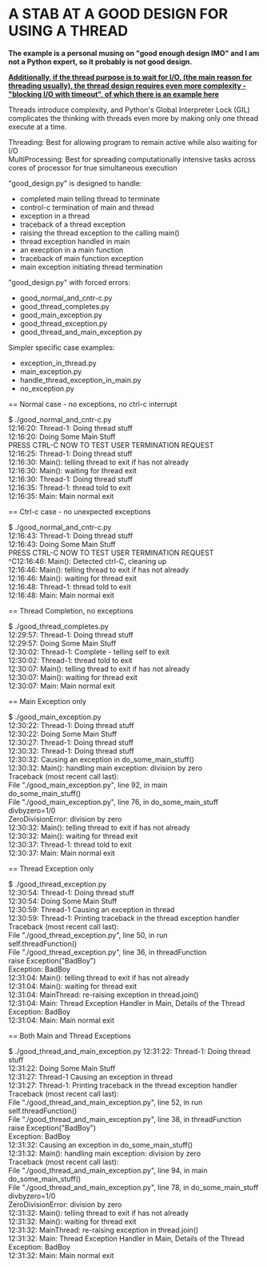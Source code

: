 # A STAB AT A GOOD DESIGN FOR USING A THREAD

**The example is a personal musing on "good enough design IMO" and I am not a Python expert, so it probably is not good design.**  

**[Additionally, if the thread purpose is to wait for I/O, (the main reason for threading usually), 
the thread design requires even more complexity - "blocking I/O with timeout", 
of which there is an example here](https://www.geeksforgeeks.org/start-and-stop-a-thread-in-python/)**

Threads introduce complexity, and Python's Global Interpreter Lock (GIL) complicates the thinking with threads even more by making only one thread execute at a time.  

Threading:  Best for allowing program to remain active while also waiting for I/O  
MultiProcessing:  Best for spreading computationally intensive tasks across cores of processor for true simultaneous execution


"good_design.py" is designed to handle:
- completed main telling thread to terminate
- control-c termination of main and thread
- exception in a thread
- traceback of a thread exception
- raising the thread exception to the calling main()
- thread exception handled in main
- an execption in a main function 
- traceback of main function exception
- main exception initiating thread termination


"good_design.py" with forced errors:  
- good_normal_and_cntr-c.py  
- good_thread_completes.py           
- good_main_exception.py     
- good_thread_exception.py            
- good_thread_and_main_exception.py  


Simpler specific case examples:  
- exception_in_thread.py  
- main_exception.py  
- handle_thread_exception_in_main.py  
- no_exception.py  


== Normal case - no exceptions, no ctrl-c interrupt
  
$ ./good_normal_and_cntr-c.py  
12:16:20: Thread-1: Doing thread stuff  
12:16:20: Doing Some Main Stuff  
PRESS CTRL-C NOW TO TEST USER TERMINATION REQUEST  
12:16:25: Thread-1: Doing thread stuff  
12:16:30: Main(): telling thread to exit if has not already  
12:16:30: Main(): waiting for thread exit  
12:16:30: Thread-1: Doing thread stuff  
12:16:35: Thread-1: thread told to exit  
12:16:35: Main: Main normal exit  

== Ctrl-c case - no unexpected exceptions  

$ ./good_normal_and_cntr-c.py   
12:16:43: Thread-1: Doing thread stuff  
12:16:43: Doing Some Main Stuff  
PRESS CTRL-C NOW TO TEST USER TERMINATION REQUEST  
^C12:16:46: Main(): Detected ctrl-C, cleaning up  
12:16:46: Main(): telling thread to exit if has not already  
12:16:46: Main(): waiting for thread exit  
12:16:48: Thread-1: thread told to exit  
12:16:48: Main: Main normal exit  

== Thread Completion, no exceptions  

$ ./good_thread_completes.py  
12:29:57: Thread-1: Doing thread stuff  
12:29:57: Doing Some Main Stuff  
12:30:02: Thread-1: Complete - telling self to exit  
12:30:02: Thread-1: thread told to exit  
12:30:07: Main(): telling thread to exit if has not already  
12:30:07: Main(): waiting for thread exit  
12:30:07: Main: Main normal exit  


== Main Exception only  

$ ./good_main_exception.py   
12:30:22: Thread-1: Doing thread stuff  
12:30:22: Doing Some Main Stuff  
12:30:27: Thread-1: Doing thread stuff  
12:30:32: Thread-1: Doing thread stuff  
12:30:32: Causing an exception in do_some_main_stuff()  
12:30:32: Main(): handling main exception: division by zero  
Traceback (most recent call last):  
  File "./good_main_exception.py", line 92, in main  
    do_some_main_stuff()  
  File "./good_main_exception.py", line 76, in do_some_main_stuff  
    divbyzero=1/0  
ZeroDivisionError: division by zero  
12:30:32: Main(): telling thread to exit if has not already  
12:30:32: Main(): waiting for thread exit  
12:30:37: Thread-1: thread told to exit  
12:30:37: Main: Main normal exit  

== Thread Exception only
  
$ ./good_thread_exception.py  
12:30:54: Thread-1: Doing thread stuff  
12:30:54: Doing Some Main Stuff  
12:30:59: Thread-1 Causing an exception in thread  
12:30:59: Thread-1: Printing traceback in the thread exception handler  
Traceback (most recent call last):  
  File "./good_thread_exception.py", line 50, in run  
    self.threadFunction()  
  File "./good_thread_exception.py", line 36, in threadFunction  
    raise Exception("BadBoy")  
Exception: BadBoy  
12:31:04: Main(): telling thread to exit if has not already  
12:31:04: Main(): waiting for thread exit  
12:31:04: MainThread: re-raising exception in thread.join()  
12:31:04: Main: Thread Exception Handler in Main, Details of the Thread Exception: BadBoy  
12:31:04: Main: Main normal exit  

== Both Main and Thread Exceptions  

$ ./good_thread_and_main_exception.py 
12:31:22: Thread-1: Doing thread stuff  
12:31:22: Doing Some Main Stuff  
12:31:27: Thread-1 Causing an exception in thread  
12:31:27: Thread-1: Printing traceback in the thread exception handler  
Traceback (most recent call last):  
  File "./good_thread_and_main_exception.py", line 52, in run  
    self.threadFunction()  
  File "./good_thread_and_main_exception.py", line 38, in threadFunction  
    raise Exception("BadBoy")  
Exception: BadBoy  
12:31:32: Causing an exception in do_some_main_stuff()  
12:31:32: Main(): handling main exception: division by zero  
Traceback (most recent call last):  
  File "./good_thread_and_main_exception.py", line 94, in main  
    do_some_main_stuff()  
  File "./good_thread_and_main_exception.py", line 78, in do_some_main_stuff  
    divbyzero=1/0  
ZeroDivisionError: division by zero  
12:31:32: Main(): telling thread to exit if has not already  
12:31:32: Main(): waiting for thread exit  
12:31:32: MainThread: re-raising exception in thread.join()  
12:31:32: Main: Thread Exception Handler in Main, Details of the Thread Exception: BadBoy  
12:31:32: Main: Main normal exit  

